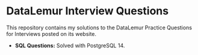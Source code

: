 # DataLemur Interview Questions

This repository contains my solutions to the DataLemur Practice Questions for Interviews posted on its website.

- **SQL Questions:** Solved with PostgreSQL 14.

